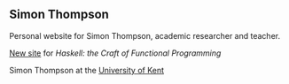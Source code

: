 ## Simon Thompson

Personal website for Simon Thompson, academic researcher and teacher. 

[New site](https://simonjohnthompson.github.io/craft3e/) for *Haskell: the Craft of Functional Programming*

Simon Thompson at the [University of Kent](https://www.kent.ac.uk/school-of-computing/people/3164/thompson-simon) 
